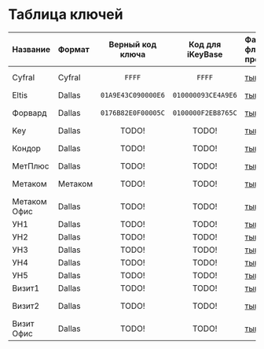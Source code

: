 # Таблица ключей
|Название    |Формат |Верный код ключа  |Код для iKeyBase  |Файл для флиппера(не проверяется)|Проверено мной?|Работает у меня?  |
|:-----------|:------|:----------------:|:----------------:|:--------------------------------|:-------------:|:----------------:|
|Cyfral      |Cyfral |`FFFF`            |`FFFF`            |[тык](/StarButton/Cyfral.ibtn)   |Нет (не будет) |Не будет проверено|
|Eltis       |Dallas |`01A9E43C090000E6`|`010000093CE4A9E6`|[тык](/StarButton/ELTIS.ibtn)    |Нет (будет)    |---               |
|Форвард     |Dallas |`0176B82E0F00005C`|`0100000F2EB8765C`|[тык](/StarButton/Forward.ibtn)  |Нет (не будет) |Не будет проверено|
|Key         |Dallas |TODO!             |TODO!             |[тык](/StarButton/KEY.ibtn)      |Нет (будет)    |---               |
|Кондор      |Dallas |TODO!             |TODO!             |[тык](/StarButton/Kondor.ibtn)   |Нет (не будет) |Не будет проверено|
|МетПлюс     |Dallas |TODO!             |TODO!             |[тык](/StarButton/METplus.ibtn)  |Нет (будет)    |---               |
|Метаком     |Метаком|TODO!             |TODO!             |[тык](/StarButton/Metakom.ibtn)  |Нет (не будет) |Не будет проверено|
|Метаком Офис|Dallas |TODO!             |TODO!             |[тык](/StarButton/OfficeMet.ibtn)|Нет (будет)    |---               |
|УН1         |Dallas |TODO!             |TODO!             |[тык](/StarButton/Un1st.ibtn)    |Нет (будет)    |---               |
|УН2         |Dallas |TODO!             |TODO!             |[тык](/StarButton/Un2st.ibtn)    |Да             |Да                |
|УН3         |Dallas |TODO!             |TODO!             |[тык](/StarButton/Un3st.ibtn)    |Да             |Да                |
|УН4         |Dallas |TODO!             |TODO!             |[тык](/StarButton/Un4st.ibtn)    |Нет (будет)    |---               |
|УН5         |Dallas |TODO!             |TODO!             |[тык](/StarButton/Un5st.ibtn)    |Нет (будет)    |---               |
|Визит1      |Dallas |TODO!             |TODO!             |[тык](/StarButton/VIZ.ibtn)      |Да             |Да                |
|Визит2      |Dallas |TODO!             |TODO!             |[тык](/StarButton/VIZ2.ibtn)     |Да (частично)  |Нет (дополню)     |
|Визит Офис  |Dallas |TODO!             |TODO!             |[тык](/StarButton/VizOff.ibtn)   |Нет (будет)    |---               |
